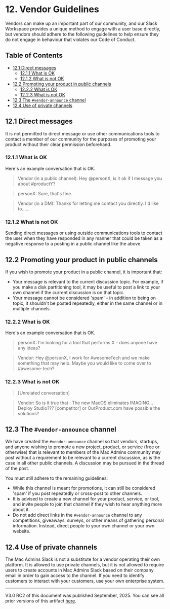 # 12. Vendor Guidelines<!-- omit from toc -->

Vendors can make up an important part of our community, and our Slack Workspace provides a unique method to engage with a user base directly, but vendors should adhere to the following guidelines to help ensure they do not engage in behaviour that violates our Code of Conduct.

## Table of Contents<!-- omit from toc -->

- [12.1 Direct messages](#121-direct-messages)
  - [12.1.1 What is OK](#1211-what-is-ok)
  - [12.1.2 What is not OK](#1212-what-is-not-ok)
- [12.2 Promoting your product in public channels](#122-promoting-your-product-in-public-channels)
  - [12.2.2 What is OK](#1222-what-is-ok)
  - [12.2.3 What is not OK](#1223-what-is-not-ok)
- [12.3 The `#vendor-announce` channel](#123-the-vendor-announce-channel)
- [12.4 Use of private channels](#124-use-of-private-channels)

## 12.1 Direct messages

It is not permitted to direct message or use other communications tools to contact a member of our community for the purposes of promoting your product without their clear permission beforehand.

### 12.1.1 What is OK

Here's an example conversation that is OK.

> Vendor (in a public channel): Hey @personX, is it ok if I message you about #productY?

> personX: Sure, that's fine.

> Vendor (in a DM): Thanks for letting me contact you directly. I'd like to......

### 12.1.2 What is not OK

Sending direct messages or using outside communications tools to contact the user when they have responded in any manner that could be taken as a negative response to a posting in a public channel like the above.

## 12.2 Promoting your product in public channels

If you wish to promote your product in a public channel, it is important that:

- Your message is relevant to the current discussion topic. For example, if you make a disk partitioning tool, it may be useful to post a link to your own channel if the current discussion is on that topic.
- Your message cannot be considered 'spam' - in addition to being on topic, it shouldn't be posted repeatedly, either in the same channel or in multiple channels.

### 12.2.2 What is OK

Here's an example conversation that is OK.

> personX: I'm looking for a tool that performs X - does anyone have any ideas?

> Vendor: Hey @personX, I work for AwesomeTech and we make something that may help. Maybe you would like to come over to #awesome-tech?

### 12.2.3 What is not OK

> [Unrelated conversation]

> Vendor: So is it true that :  The new MacOS eliminates IMAGING… Deploy Studio???    [competitor] or OurProduct.com have possible the solutions?

## 12.3 The `#vendor-announce` channel

We have created the `#vendor-announce` channel so that vendors, startups, and anyone wishing to promote a new project, product, or service (free or otherwise) that is relevant to members of the Mac Admins community may post without a requirement to be relevant to a current discussion, as is the case in all other public channels. A discussion may be pursued in the thread of the post.

You must still adhere to the remaining guidelines:

- While this channel is meant for promotions, it can still be considered 'spam' if you post repeatedly or cross-post to other channels.
- It is advised to create a new channel for your product, service, or tool, and invite people to join that channel if they wish to hear anything more about it.
- Do not add direct links in the `#vendor-announce` channel to any competitions, giveaways, surveys, or other means of gathering personal information. Instead, direct people to your own channel or your own website.

## 12.4 Use of private channels

The Mac Admins Slack is not a substitute for a vendor operating their own platform. It is allowed to use private channels, but it is not allowed to require users to create accounts in Mac Admins Slack based on their company email in order to gain access to the channel. If you need to identify customers to interact with your customers, use your own enterprise system.

---

V3.0 RC2 of this document was published September, 2025. You can see all prior versions of this artifact [here](https://github.com/macadminsdotorg/codeofconduct/commits/master/Vendor_Guidelines.md).

